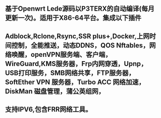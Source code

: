 基于Openwrt Lede源码以P3TERX的自动编译(每月更新一次)。适用于X86-64平台。集成以下插件
---
Adblock,Rclone,Rsync,SSR plus+,Docker,上网时间控制，全能推送，动态DDNS，QOS Nftables，网络唤醒，openVPN服务端、客户端，WireGuard,KMS服务器，Frp内网穿透，Upnp，USB打印服务，SMB网络共享，FTP服务器，SoftEther VPN 服务器，Turbo ACC 网络加速，DiskMan 磁盘管理，蒲公英组网， 
---
支持IPV6,包含FRR网络工具。
---
